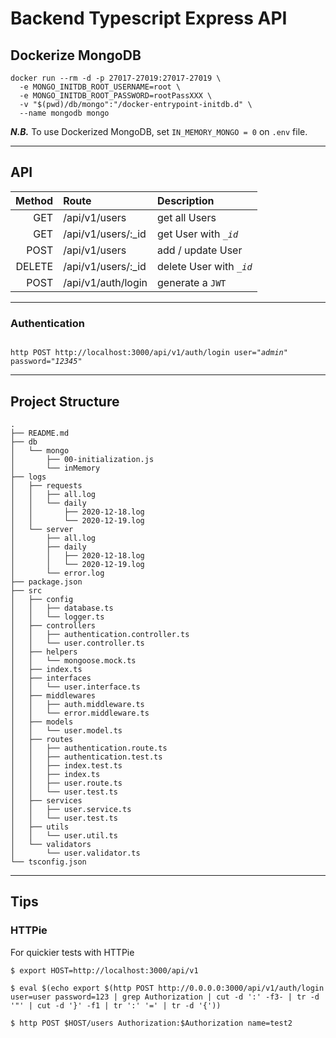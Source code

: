 # Backend Typescript Express API #

## Dockerize MongoDB ##
```
docker run --rm -d -p 27017-27019:27017-27019 \
  -e MONGO_INITDB_ROOT_USERNAME=root \
  -e MONGO_INITDB_ROOT_PASSWORD=rootPassXXX \
  -v "$(pwd)/db/mongo":"/docker-entrypoint-initdb.d" \
  --name mongodb mongo
```
<i>**N.B.**</i> To use Dockerized MongoDB, set ```IN_MEMORY_MONGO = 0``` on ```.env``` file.

---
## API ##

| Method | Route | Description|
|-:|:-|:-|
|GET |/api/v1/users | get all Users |
|GET |/api/v1/users/:_id | get User with <i>```_id```</i> |
|POST |/api/v1/users | add / update User |
|DELETE |/api/v1/users/:_id | delete User with <i>```_id```</i> |
|POST | /api/v1/auth/login | generate a ```JWT``` |


---

### Authentication ###
<code>
http <bold>POST</bold> http://localhost:3000/api/v1/auth/login user="<i>admin</i>" password="<i>12345</i>"
</code>

---
## Project Structure ###

```
.
├── README.md
├── db
│   └── mongo
│       ├── 00-initialization.js
│       └── inMemory
├── logs
│   ├── requests
│   │   ├── all.log
│   │   └── daily
│   │       ├── 2020-12-18.log
│   │       └── 2020-12-19.log
│   └── server
│       ├── all.log
│       ├── daily
│       │   ├── 2020-12-18.log
│       │   └── 2020-12-19.log
│       └── error.log
├── package.json
├── src
│   ├── config
│   │   ├── database.ts
│   │   └── logger.ts
│   ├── controllers
│   │   ├── authentication.controller.ts
│   │   └── user.controller.ts
│   ├── helpers
│   │   └── mongoose.mock.ts
│   ├── index.ts
│   ├── interfaces
│   │   └── user.interface.ts
│   ├── middlewares
│   │   ├── auth.middleware.ts
│   │   └── error.middleware.ts
│   ├── models
│   │   └── user.model.ts
│   ├── routes
│   │   ├── authentication.route.ts
│   │   ├── authentication.test.ts
│   │   ├── index.test.ts
│   │   ├── index.ts
│   │   ├── user.route.ts
│   │   └── user.test.ts
│   ├── services
│   │   ├── user.service.ts
│   │   └── user.test.ts
│   ├── utils
│   │   └── user.util.ts
│   └── validators
│       └── user.validator.ts
└── tsconfig.json
```

---
## Tips ###

### HTTPie ###

For quickier tests with HTTPie
```
$ export HOST=http://localhost:3000/api/v1
```

```
$ eval $(echo export $(http POST http://0.0.0.0:3000/api/v1/auth/login user=user password=123 | grep Authorization | cut -d ':' -f3- | tr -d '"' | cut -d '}' -f1 | tr ':' '=' | tr -d '{'))
```

```
$ http POST $HOST/users Authorization:$Authorization name=test2
```